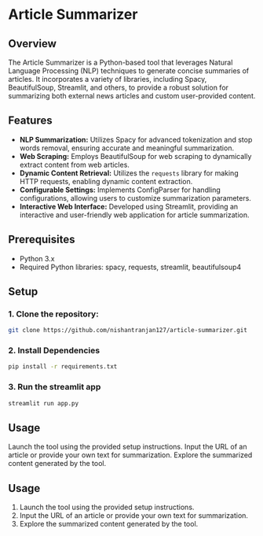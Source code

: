 # Article Summarizer

## Overview

The Article Summarizer is a Python-based tool that leverages Natural Language Processing (NLP) techniques to generate concise summaries of articles. It incorporates a variety of libraries, including Spacy, BeautifulSoup, Streamlit, and others, to provide a robust solution for summarizing both external news articles and custom user-provided content.

## Features

- **NLP Summarization:** Utilizes Spacy for advanced tokenization and stop words removal, ensuring accurate and meaningful summarization.
- **Web Scraping:** Employs BeautifulSoup for web scraping to dynamically extract content from web articles.
- **Dynamic Content Retrieval:** Utilizes the `requests` library for making HTTP requests, enabling dynamic content extraction.
- **Configurable Settings:** Implements ConfigParser for handling configurations, allowing users to customize summarization parameters.
- **Interactive Web Interface:** Developed using Streamlit, providing an interactive and user-friendly web application for article summarization.

## Prerequisites
- Python 3.x
- Required Python libraries: spacy, requests, streamlit, beautifulsoup4

## Setup

### 1. Clone the repository:
   ```bash
   git clone https://github.com/nishantranjan127/article-summarizer.git
````   
### 2. Install Dependencies
   ```bash  
   pip install -r requirements.txt
````
### 3. Run the streamlit app
   ```bash
   streamlit run app.py
````

## Usage
Launch the tool using the provided setup instructions.
Input the URL of an article or provide your own text for summarization.
Explore the summarized content generated by the tool.


## Usage
1. Launch the tool using the provided setup instructions.
2. Input the URL of an article or provide your own text for summarization.
3. Explore the summarized content generated by the tool.
